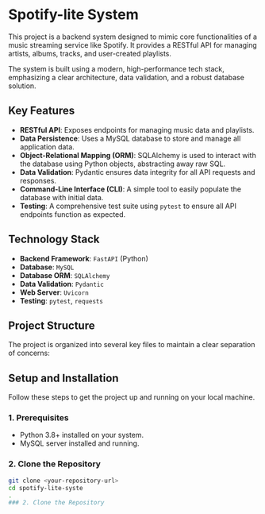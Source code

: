 # Spotify-lite System

This project is a backend system designed to mimic core functionalities of a music streaming service like Spotify. It provides a RESTful API for managing artists, albums, tracks, and user-created playlists.

The system is built using a modern, high-performance tech stack, emphasizing a clear architecture, data validation, and a robust database solution.

## Key Features

- **RESTful API**: Exposes endpoints for managing music data and playlists.
- **Data Persistence**: Uses a MySQL database to store and manage all application data.
- **Object-Relational Mapping (ORM)**: SQLAlchemy is used to interact with the database using Python objects, abstracting away raw SQL.
- **Data Validation**: Pydantic ensures data integrity for all API requests and responses.
- **Command-Line Interface (CLI)**: A simple tool to easily populate the database with initial data.
- **Testing**: A comprehensive test suite using `pytest` to ensure all API endpoints function as expected.

## Technology Stack

- **Backend Framework**: `FastAPI` (Python)
- **Database**: `MySQL`
- **Database ORM**: `SQLAlchemy`
- **Data Validation**: `Pydantic`
- **Web Server**: `Uvicorn`
- **Testing**: `pytest`, `requests`

## Project Structure

The project is organized into several key files to maintain a clear separation of concerns:

## Setup and Installation

Follow these steps to get the project up and running on your local machine.

### 1. Prerequisites

- Python 3.8+ installed on your system.
- MySQL server installed and running.

### 2. Clone the Repository

```bash
git clone <your-repository-url>
cd spotify-lite-syste
.
### 2. Clone the Repository
